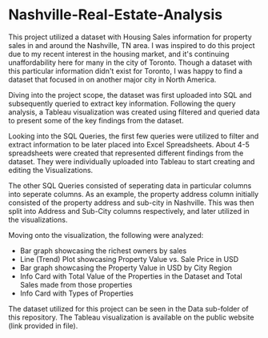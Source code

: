 # Nashville-Real-Estate-Analysis
This project utilized a dataset with Housing Sales information for property sales in and around the Nashville, TN area. I was inspired to do this project due to my recent interest in the housing market, and it's continuing unaffordability here for many in the city of Toronto. Though a dataset with this particular information didn't exist for Toronto, I was happy to find a dataset that focused in on another major city in North America.

Diving into the project scope, the dataset was first uploaded into SQL and subsequently queried to extract key information. Following the query analysis, a Tableau visualization was created using filtered and queried data to present some of the key findings from the dataset.

Looking into the SQL Queries, the first few queries were utilized to filter and extract information to be later placed into Excel Spreadsheets. About 4-5 spreadsheets were created that represented different findings from the dataset. They were individually uploaded into Tableau to start creating and editing the Visualizations.

The other SQL Queries consisted of seperating data in particular columns into seperate columns. As an example, the property address column initially consisted of the property address and sub-city in Nashville. This was then split into Address and Sub-City columns respectively, and later utilized in the visualizations.

Moving onto the visualization, the following were analyzed:
- Bar graph showcasing the richest owners by sales
- Line (Trend) Plot showcasing Property Value vs. Sale Price in USD
- Bar graph showcasing the Property Value in USD by City Region
- Info Card with Total Value of the Properties in the Dataset and Total Sales made from those properties
- Info Card with Types of Properties

The dataset utilized for this project can be seen in the Data sub-folder of this repository. The Tableau visualization is available on the public website (link provided in file).
